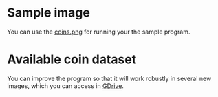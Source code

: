 # Sample image
You can use the [coins.png](coins.png) for running your the sample program.

# Available coin dataset
You can improve the program so that it will work robustly in several new images, which you can access in [GDrive](https://drive.google.com/drive/folders/1SeeFGXlndrNRJu3O1qUfbaenYezIJfiQ?usp=sharing).